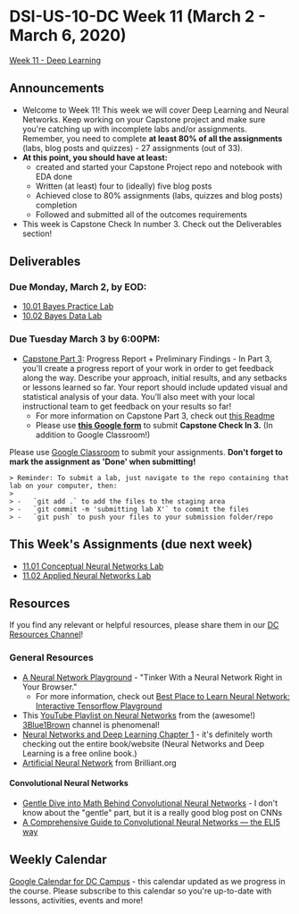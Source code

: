 # DSI-US-10-DC Week 11 (March 2 - March 6, 2020)

[Week 11 - Deep Learning](https://git.generalassemb.ly/DSI-US-10/course-info#week-11---deep-learning-march-2---march-6)

## Announcements

-   Welcome to Week 11! This week we will cover Deep Learning and Neural Networks. Keep working on your Capstone project and make sure you're catching up with incomplete labs and/or assignments. Remember, you need to complete **at least 80% of all the assignments** (labs, blog posts and quizzes) - 27 assignments (out of 33).
-   **At this point, you should have at least:**
    -   created and started your Capstone Project repo and notebook with EDA done
    -   Written (at least) four to (ideally) five blog posts
    -   Achieved close to 80% assignments (labs, quizzes and blog posts) completion
    -   Followed and submitted all of the outcomes requirements
-   This week is Capstone Check In number 3. Check out the Deliverables section!

## Deliverables

### **Due Monday, March 2, by EOD:**

-   [10.01 Bayes Practice Lab ](https://git.generalassemb.ly/DSI-US-10/10.01-lab-bayes-practice)
-   [10.02 Bayes Data Lab](https://git.generalassemb.ly/DSI-US-10/10.02-lab-bayes-data)

### **Due Tuesday March 3 by 6:00PM:**

-   [Capstone Part 3](https://git.generalassemb.ly/DSI-US-10/capstone/#capstone-part-3-progress-report--preliminary-findings): Progress Report + Preliminary Findings - In Part 3, you'll create a progress report of your work in order to get feedback along the way. Describe your approach, initial results, and any setbacks or lessons learned so far. Your report should include updated visual and statistical analysis of your data. You’ll also meet with your local instructional team to get feedback on your results so far!
    -   For more information on Capstone Part 3, check out [this Readme](https://git.generalassemb.ly/DSI-US-10/capstone/tree/master/part_03)
    -   Please use **[this Google form](https://forms.gle/ci7maWp4G5wRHdwH8)** to submit **Capstone Check In 3.** (In addition to Google Classroom!)

Please use [Google Classroom](https://classroom.google.com) to submit your assignments. **Don't forget to mark the assignment as 'Done' when submitting!**

    > Reminder: To submit a lab, just navigate to the repo containing that lab on your computer, then:
    >
    > -   `git add .` to add the files to the staging area
    > -   `git commit -m 'submitting lab X'` to commit the files
    > -   `git push` to push your files to your submission folder/repo

## This Week's Assignments (due next week)

-   [11.01 Conceptual Neural Networks Lab](./)
-   [11.02 Applied Neural Networks Lab](./)

## Resources

If you find any relevant or helpful resources, please share them in our [DC Resources Channel](https://app.slack.com/client/T0351JZQ0/CQME38U82)!

### General Resources

-   [A Neural Network Playground](https://playground.tensorflow.org) - "Tinker With a Neural Network Right in Your Browser."
    -   For more information, check out [Best Place to Learn Neural Network: Interactive Tensorflow Playground](https://medium.com/@kyleake/technical-demo-visualize-neural-network-with-tensorflow-playground-9f6a1d8eb57a)
-   This [YouTube Playlist on Neural Networks](https://www.youtube.com/playlist?list=PLZHQObOWTQDNU6R1_67000Dx_ZCJB-3pi) from the (awesome!) [3Blue1Brown](https://www.youtube.com/channel/UCYO_jab_esuFRV4b17AJtAw) channel is phenomenal!
-   [Neural Networks and Deep Learning Chapter 1](http://neuralnetworksanddeeplearning.com/chap1.html) - it's definitely worth checking out the entire book/website (Neural Networks and Deep Learning is a free online book.)
-   [Artificial Neural Network](https://brilliant.org/wiki/artificial-neural-network/) from Brilliant.org

#### Convolutional Neural Networks  
-   [Gentle Dive into Math Behind Convolutional Neural Networks](https://towardsdatascience.com/gentle-dive-into-math-behind-convolutional-neural-networks-79a07dd44cf9) - I don't know about the "gentle" part, but it is a really good blog post on CNNs
-   [A Comprehensive Guide to Convolutional Neural Networks — the ELI5 way](https://towardsdatascience.com/a-comprehensive-guide-to-convolutional-neural-networks-the-eli5-way-3bd2b1164a53)

## Weekly Calendar

[Google Calendar for DC Campus](https://calendar.google.com/calendar?cid=Z2VuZXJhbGFzc2VtYi5seV9jbGFzc3Jvb21jNjIzY2NhNkBncm91cC5jYWxlbmRhci5nb29nbGUuY29t) - this calendar updated as we progress in the course. Please subscribe to this calendar so you're up-to-date with lessons, activities, events and more!

